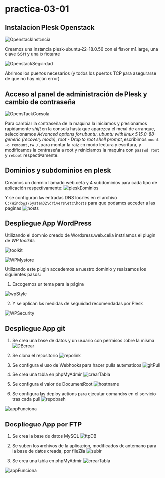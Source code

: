 # practica-03-01

## Instalacion Plesk Openstack
![OpenstackInstancia](https://github.com/LuzSerranoDiaz/practica-03-01/assets/125549381/c90ab8af-9eb3-418b-9d76-81fdca720af1)

Creamos una instancia plesk-ubuntu-22-18.0.56 con el flavor m1.large, una clave SSH y una ip flotante

![OpenstackSeguirdad](https://github.com/LuzSerranoDiaz/practica-03-01/assets/125549381/1e2cfa4f-2903-4dd0-8df4-86506c40cf11)

Abrimos los puertos necesarios (y todos los puertos TCP para asegurarse de que no hay nigún error)

## Acceso al panel de administración de Plesk y cambio de contraseña

![OpensTackConsola](https://github.com/LuzSerranoDiaz/practica-03-01/assets/125549381/e28336d8-ffea-4f5f-a936-bfd7338b95d5)

Para cambiar la contraseña de la maquina la iniciamos y presionamos rapidamente *shift* en la consola hasta que aparezca el menú de arranque, seleccionamos *Advanced options for ubuntu*, *ubuntu with linux 5.15.0-88-generic (recovery mode)*, *root - Drop to root shell prompt*, escribimos `mount -o remount,rw /`, para montar la raiz en modo lectura y escritura, y modificamos la contraseña a root y reiniciamos la maquina con `passwd root` y `reboot` respectivamente.


## Dominios y subdominios en plesk

Creamos un dominio llamado web.celia y 4 subdominios para cada tipo de aplicación respectivamente:
![pleskDominios](https://github.com/LuzSerranoDiaz/practica-03-01/assets/125549381/96db0609-1cec-4c18-8467-05ee903f5144)

Y se configuran las entradas DNS locales en el archivo `C:\Windows\System32\drivers\etc\hosts` para que podamos acceder a las paginas
![hosts](https://github.com/LuzSerranoDiaz/practica-03-01/assets/125549381/5a13730f-ea10-49a5-a6b4-349623c5b187)

## Despliegue App WordPress

Utilizando el dominio creado de Wordpress.web.celia instalamos el plugin de *WP toolkits*

![toolkit](https://github.com/LuzSerranoDiaz/practica-03-01/assets/125549381/3ff200c0-6540-407d-9361-9ce3d53fbc53)

![WPMystore](https://github.com/LuzSerranoDiaz/practica-03-01/assets/125549381/dfeb4bfb-74de-4a5b-adcb-01235a753ffa)

Utilizando este plugin accedemos a nuestro dominio y realizamos los siguientes pasos:

1. Escogemos un tema para la página
   
![wpStyle](https://github.com/LuzSerranoDiaz/practica-03-01/assets/125549381/b002a4bc-ec66-4021-9f70-7cd7444bc285)

2. Y se aplican las medidas de seguridad recomendadas por Plesk

![WPSecurity](https://github.com/LuzSerranoDiaz/practica-03-01/assets/125549381/590b1155-c73e-46f8-a9cf-d37523555170)

## Despliegue App git

1. Se crea una base de datos y un usuario con permisos sobre la misma
![DBcrear](https://github.com/LuzSerranoDiaz/practica-03-01/assets/125549381/041fa375-27de-4962-89b8-18580e9ce101)

2. Se clona el repositorio
![repolink](https://github.com/LuzSerranoDiaz/practica-03-01/assets/125549381/25904215-2a7f-4b52-b0ae-fcdae8e666a9)

3. Se configura el uso de Webhooks para hacer pulls automaticos
![gitPull](https://github.com/LuzSerranoDiaz/practica-03-01/assets/125549381/741fc063-da5d-4f57-8a66-858498fb9865)

4. Se crea una tabla en phpMyAdmin
![crearTabla](https://github.com/LuzSerranoDiaz/practica-03-01/assets/125549381/ab0ae523-2fe8-4d70-9bcf-6b3f291ae637)

5. Se configura el valor de DocumentRoot
![hostname](https://github.com/LuzSerranoDiaz/practica-03-01/assets/125549381/f80c146a-c5cb-4052-88d2-01e85bafc5ae)

6. Se configura las deploy actions para ejecutar comandos en el servicio tras cada pull
![repobash](https://github.com/LuzSerranoDiaz/practica-03-01/assets/125549381/cf3a2852-d958-4dce-bb50-7008e497eadb)


![appFunciona](https://github.com/LuzSerranoDiaz/practica-03-01/assets/125549381/71a7b514-603d-4439-8659-4af8fb06d63c)


## Despliegue App por FTP

1. Se crea la base de datos MySQL
![ftpDB](https://github.com/LuzSerranoDiaz/practica-03-01/assets/125549381/4f5ede0e-13d0-4422-b602-58fbd0550ef4)

2. Se suben los archivos de la aplicacion, modificados de antemano para la base de datos creada, por fileZila
![subir](https://github.com/LuzSerranoDiaz/practica-03-01/assets/125549381/6ae3cf4d-7c33-4db7-a444-6baaa53f1af1)

3. Se crea una tabla en phpMyAdmin
![crearTabla](https://github.com/LuzSerranoDiaz/practica-03-01/assets/125549381/ab0ae523-2fe8-4d70-9bcf-6b3f291ae637)

![appFunciona](https://github.com/LuzSerranoDiaz/practica-03-01/assets/125549381/7bbc3988-355c-4d1d-8bd4-d7d24faa94a7)
